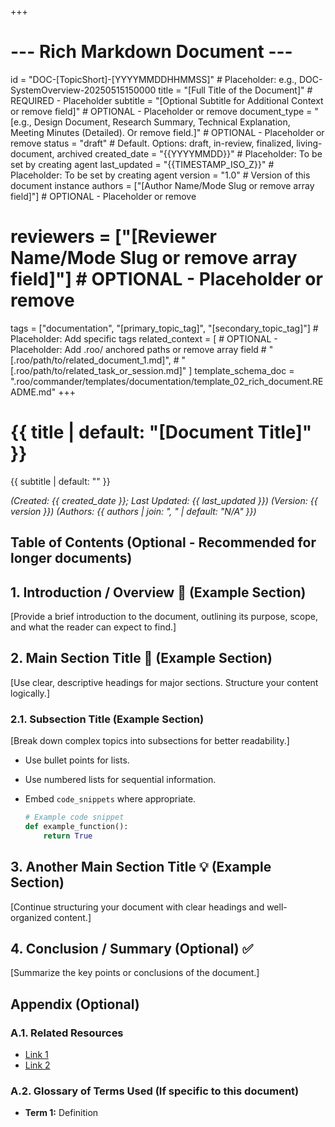 +++
# --- Rich Markdown Document ---
id = "DOC-[TopicShort]-[YYYYMMDDHHMMSS]" # Placeholder: e.g., DOC-SystemOverview-20250515150000
title = "[Full Title of the Document]" # REQUIRED - Placeholder
subtitle = "[Optional Subtitle for Additional Context or remove field]" # OPTIONAL - Placeholder or remove
document_type = "[e.g., Design Document, Research Summary, Technical Explanation, Meeting Minutes (Detailed). Or remove field.]" # OPTIONAL - Placeholder or remove
status = "draft" # Default. Options: draft, in-review, finalized, living-document, archived
created_date = "{{YYYYMMDD}}" # Placeholder: To be set by creating agent
last_updated = "{{TIMESTAMP_ISO_Z}}" # Placeholder: To be set by creating agent
version = "1.0" # Version of this document instance
authors = ["[Author Name/Mode Slug or remove array field]"] # OPTIONAL - Placeholder or remove
# reviewers = ["[Reviewer Name/Mode Slug or remove array field]"] # OPTIONAL - Placeholder or remove
tags = ["documentation", "[primary_topic_tag]", "[secondary_topic_tag]"] # Placeholder: Add specific tags
related_context = [ # OPTIONAL - Placeholder: Add .roo/ anchored paths or remove array field
    # "[.roo/path/to/related_document_1.md]",
    # "[.roo/path/to/related_task_or_session.md]"
]
template_schema_doc = ".roo/commander/templates/documentation/template_02_rich_document.README.md"
+++

# {{ title | default: "[Document Title]" }}
{{ subtitle | default: "" }}

*(Created: {{ created_date }}; Last Updated: {{ last_updated }})*
*(Version: {{ version }})*
*(Authors: {{ authors | join: ", " | default: "N/A" }})*

## Table of Contents (Optional - Recommended for longer documents)
<!-- 
For longer documents, consider adding a Table of Contents.
This can be manually created or generated if tools allow.
- [1. Section One](#1-section-one)
- [2. Section Two](#2-section-two)
  - [2.1. Subsection A](#21-subsection-a)
-->

## 1. Introduction / Overview 🎯 (Example Section)

[Provide a brief introduction to the document, outlining its purpose, scope, and what the reader can expect to find.]

## 2. Main Section Title 📄 (Example Section)

[Use clear, descriptive headings for major sections. Structure your content logically.]

### 2.1. Subsection Title (Example Section)

[Break down complex topics into subsections for better readability.]
*   Use bullet points for lists.
*   Use numbered lists for sequential information.
*   Embed `code_snippets` where appropriate.

    ```python
    # Example code snippet
    def example_function():
        return True
    ```

## 3. Another Main Section Title 💡 (Example Section)

[Continue structuring your document with clear headings and well-organized content.]

## 4. Conclusion / Summary (Optional) ✅

[Summarize the key points or conclusions of the document.]

## Appendix (Optional)

### A.1. Related Resources
*   [Link 1](.roo/path/to/resource_or_external_url)
*   [Link 2](.roo/path/to/resource_or_external_url)

### A.2. Glossary of Terms Used (If specific to this document)
*   **Term 1:** Definition